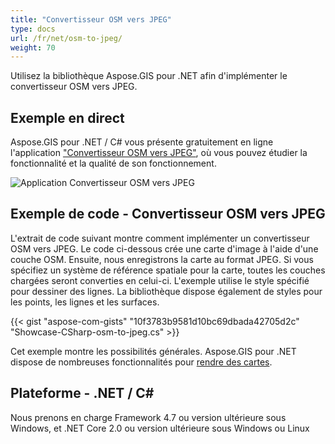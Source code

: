 ```yaml
---
title: "Convertisseur OSM vers JPEG"
type: docs
url: /fr/net/osm-to-jpeg/
weight: 70
---
```


Utilisez la bibliothèque Aspose.GIS pour .NET afin d'implémenter le convertisseur OSM vers JPEG.

## **Exemple en direct**

Aspose.GIS pour .NET / C# vous présente gratuitement en ligne l'application ["Convertisseur OSM vers JPEG"](https://products.aspose.app/gis/viewer/osm-to-jpeg), où vous pouvez étudier la fonctionnalité et la qualité de son fonctionnement.

![Application Convertisseur OSM vers JPEG](viewer.png)

## **Exemple de code - Convertisseur OSM vers JPEG**

L'extrait de code suivant montre comment implémenter un convertisseur OSM vers JPEG. Le code ci-dessous crée une carte d'image à l'aide d'une couche OSM. Ensuite, nous enregistrons la carte au format JPEG. Si vous spécifiez un système de référence spatiale pour la carte, toutes les couches chargées seront converties en celui-ci.
L'exemple utilise le style spécifié pour dessiner des lignes. La bibliothèque dispose également de styles pour les points, les lignes et les surfaces.

{{< gist "aspose-com-gists" "10f3783b9581d10bc69dbada42705d2c" "Showcase-CSharp-osm-to-jpeg.cs" >}}

Cet exemple montre les possibilités générales. Aspose.GIS pour .NET dispose de nombreuses fonctionnalités pour [rendre des cartes](https://docs.aspose.com/gis/net/map-rendering/).

## **Plateforme - .NET / C#**

Nous prenons en charge Framework 4.7 ou version ultérieure sous Windows, et .NET Core 2.0 ou version ultérieure sous Windows ou Linux
